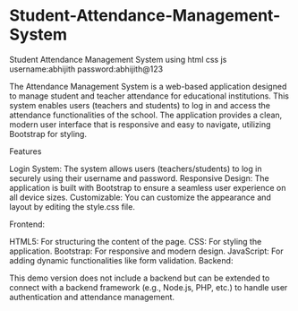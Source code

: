 # Student-Attendance-Management-System
Student Attendance Management System using html css js
username:abhijith
password:abhijith@123

The Attendance Management System is a web-based application designed to manage student and teacher attendance for educational institutions. This system enables users (teachers and students) to log in and access the attendance functionalities of the school. The application provides a clean, modern user interface that is responsive and easy to navigate, utilizing Bootstrap for styling.

Features

Login System: The system allows users (teachers/students) to log in securely using their username and password.
Responsive Design: The application is built with Bootstrap to ensure a seamless user experience on all device sizes.
Customizable: You can customize the appearance and layout by editing the style.css file.

Frontend:

HTML5: For structuring the content of the page.
CSS: For styling the application.
Bootstrap: For responsive and modern design.
JavaScript: For adding dynamic functionalities like form validation.
Backend:

This demo version does not include a backend but can be extended to connect with a backend framework (e.g., Node.js, PHP, etc.) to handle user authentication and attendance management.
